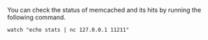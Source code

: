 You can check the status of memcached and its hits by running the following command.
```shell
watch "echo stats | nc 127.0.0.1 11211"
```
